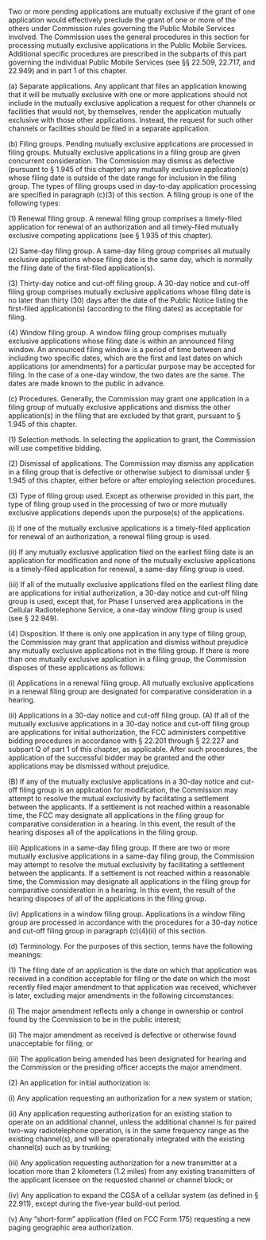 Two or more pending applications are mutually exclusive if the grant of one application would effectively preclude the grant of one or more of the others under Commission rules governing the Public Mobile Services involved. The Commission uses the general procedures in this section for processing mutually exclusive applications in the Public Mobile Services. Additional specific procedures are prescribed in the subparts of this part governing the individual Public Mobile Services (see §§ 22.509, 22.717, and 22.949) and in part 1 of this chapter.

(a) Separate applications. Any applicant that files an application knowing that it will be mutually exclusive with one or more applications should not include in the mutually exclusive application a request for other channels or facilities that would not, by themselves, render the application mutually exclusive with those other applications. Instead, the request for such other channels or facilities should be filed in a separate application.

(b) Filing groups. Pending mutually exclusive applications are processed in filing groups. Mutually exclusive applications in a filing group are given concurrent consideration. The Commission may dismiss as defective (pursuant to § 1.945 of this chapter) any mutually exclusive application(s) whose filing date is outside of the date range for inclusion in the filing group. The types of filing groups used in day-to-day application processing are specified in paragraph (c)(3) of this section. A filing group is one of the following types:

(1) Renewal filing group. A renewal filing group comprises a timely-filed application for renewal of an authorization and all timely-filed mutually exclusive competing applications (see § 1.935 of this chapter).

(2) Same-day filing group. A same-day filing group comprises all mutually exclusive applications whose filing date is the same day, which is normally the filing date of the first-filed application(s).

(3) Thirty-day notice and cut-off filing group. A 30-day notice and cut-off filing group comprises mutually exclusive applications whose filing date is no later than thirty (30) days after the date of the Public Notice listing the first-filed application(s) (according to the filing dates) as acceptable for filing.

(4) Window filing group. A window filing group comprises mutually exclusive applications whose filing date is within an announced filing window. An announced filing window is a period of time between and including two specific dates, which are the first and last dates on which applications (or amendments) for a particular purpose may be accepted for filing. In the case of a one-day window, the two dates are the same. The dates are made known to the public in advance.

(c) Procedures. Generally, the Commission may grant one application in a filing group of mutually exclusive applications and dismiss the other application(s) in the filing that are excluded by that grant, pursuant to § 1.945 of this chapter.

(1) Selection methods. In selecting the application to grant, the Commission will use competitive bidding.

(2) Dismissal of applications. The Commission may dismiss any application in a filing group that is defective or otherwise subject to dismissal under § 1.945 of this chapter, either before or after employing selection procedures.

(3) Type of filing group used. Except as otherwise provided in this part, the type of filing group used in the processing of two or more mutually exclusive applications depends upon the purpose(s) of the applications.

(i) If one of the mutually exclusive applications is a timely-filed application for renewal of an authorization, a renewal filing group is used.

(ii) If any mutually exclusive application filed on the earliest filing date is an application for modification and none of the mutually exclusive applications is a timely-filed application for renewal, a same-day filing group is used.

(iii) If all of the mutually exclusive applications filed on the earliest filing date are applications for initial authorization, a 30-day notice and cut-off filing group is used, except that, for Phase I unserved area applications in the Cellular Radiotelephone Service, a one-day window filing group is used (see § 22.949).

(4) Disposition. If there is only one application in any type of filing group, the Commission may grant that application and dismiss without prejudice any mutually exclusive applications not in the filing group. If there is more than one mutually exclusive application in a filing group, the Commission disposes of these applications as follows:

(i) Applications in a renewal filing group. All mutually exclusive applications in a renewal filing group are designated for comparative consideration in a hearing.

(ii) Applications in a 30-day notice and cut-off filing group. (A) If all of the mutually exclusive applications in a 30-day notice and cut-off filing group are applications for initial authorization, the FCC administers competitive bidding procedures in accordance with § 22.201 through § 22.227 and subpart Q of part 1 of this chapter, as applicable. After such procedures, the application of the successful bidder may be granted and the other applications may be dismissed without prejudice.

(B) If any of the mutually exclusive applications in a 30-day notice and cut-off filing group is an application for modification, the Commission may attempt to resolve the mutual exclusivity by facilitating a settlement between the applicants. If a settlement is not reached within a reasonable time, the FCC may designate all applications in the filing group for comparative consideration in a hearing. In this event, the result of the hearing disposes all of the applications in the filing group.

(iii) Applications in a same-day filing group. If there are two or more mutually exclusive applications in a same-day filing group, the Commission may attempt to resolve the mutual exclusivity by facilitating a settlement between the applicants. If a settlement is not reached within a reasonable time, the Commission may designate all applications in the filing group for comparative consideration in a hearing. In this event, the result of the hearing disposes of all of the applications in the filing group.

(iv) Applications in a window filing group. Applications in a window filing group are processed in accordance with the procedures for a 30-day notice and cut-off filing group in paragraph (c)(4)(ii) of this section.

(d) Terminology. For the purposes of this section, terms have the following meanings:

(1) The filing date of an application is the date on which that application was received in a condition acceptable for filing or the date on which the most recently filed major amendment to that application was received, whichever is later, excluding major amendments in the following circumstances:

(i) The major amendment reflects only a change in ownership or control found by the Commission to be in the public interest;

(ii) The major amendment as received is defective or otherwise found unacceptable for filing; or

(iii) The application being amended has been designated for hearing and the Commission or the presiding officer accepts the major amendment.

(2) An application for initial authorization is:

(i) Any application requesting an authorization for a new system or station;

(ii) Any application requesting authorization for an existing station to operate on an additional channel, unless the additional channel is for paired two-way radiotelephone operation, is in the same frequency range as the existing channel(s), and will be operationally integrated with the existing channel(s) such as by trunking;

(iii) Any application requesting authorization for a new transmitter at a location more than 2 kilometers (1.2 miles) from any existing transmitters of the applicant licensee on the requested channel or channel block; or

(iv) Any application to expand the CGSA of a cellular system (as defined in § 22.911), except during the five-year build-out period.

(v) Any “short-form” application (filed on FCC Form 175) requesting a new paging geographic area authorization.

